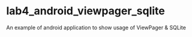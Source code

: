 # lab4_android_viewpager_sqlite
An example of android application to show usage of ViewPager & SQLite
